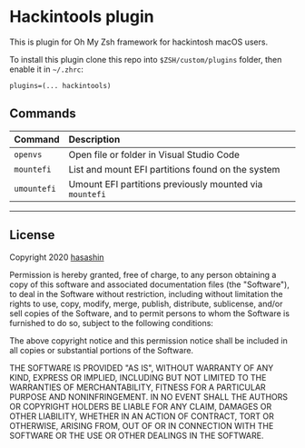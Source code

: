 Hackintools plugin
===

This is plugin for Oh My Zsh framework for hackintosh macOS users.

To install this plugin clone this repo into `$ZSH/custom/plugins` folder, then enable it in `~/.zhrc`:

```
plugins=(... hackintools)
```
## Commands

| Command    | Description                                             |
|:-----------|:--------------------------------------------------------|
|`openvs`    |Open file or folder in Visual Studio Code                |
|`mountefi`  |List and mount EFI partitions found on the system        |
|`umountefi` |Umount EFI partitions previously mounted via `mountefi`  |

---

## License

Copyright 2020 [hasashin](https://github.com/hasashin)

Permission is hereby granted, free of charge, to any person obtaining a copy of this software and associated documentation files (the "Software"), to deal in the Software without restriction, including without limitation the rights to use, copy, modify, merge, publish, distribute, sublicense, and/or sell copies of the Software, and to permit persons to whom the Software is furnished to do so, subject to the following conditions:

The above copyright notice and this permission notice shall be included in all copies or substantial portions of the Software.

THE SOFTWARE IS PROVIDED "AS IS", WITHOUT WARRANTY OF ANY KIND, EXPRESS OR IMPLIED, INCLUDING BUT NOT LIMITED TO THE WARRANTIES OF MERCHANTABILITY, FITNESS FOR A PARTICULAR PURPOSE AND NONINFRINGEMENT. IN NO EVENT SHALL THE AUTHORS OR COPYRIGHT HOLDERS BE LIABLE FOR ANY CLAIM, DAMAGES OR OTHER LIABILITY, WHETHER IN AN ACTION OF CONTRACT, TORT OR OTHERWISE, ARISING FROM, OUT OF OR IN CONNECTION WITH THE SOFTWARE OR THE USE OR OTHER DEALINGS IN THE SOFTWARE.
